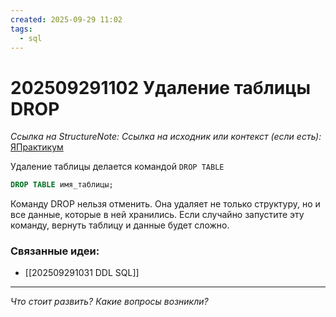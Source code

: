 ```yaml
---
created: 2025-09-29 11:02
tags:
  - sql
---
```

# 202509291102 Удаление таблицы DROP

*Ссылка на StructureNote:*
*Ссылка на исходник или контекст (если есть):* [ЯПрактикум](https://practicum.yandex.ru/learn/backend-nodejs/courses/a4214ab0-2146-4152-b90e-651bf4c7ca5e/sprints/564244/topics/1b53ba64-4733-4307-b1cd-4bdadedf0af9/lessons/709f6080-e898-4bfb-87af-957662575c1a/)

Удаление таблицы делается командой `DROP TABLE`

```SQL
DROP TABLE имя_таблицы;
```

Команду DROP нельзя отменить. Она удаляет не только структуру, но и все данные, которые в ней хранились. Если случайно запустите эту команду, вернуть таблицу и данные будет сложно.

### Связанные идеи:

* [[202509291031 DDL SQL]]
---

*Что стоит развить? Какие вопросы возникли?*
